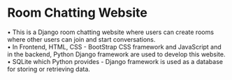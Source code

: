 # Room Chatting Website
• This is a Django room chatting website where users can create rooms where other users can join and start conversations. <br>
• In Frontend, HTML, CSS - BootStrap CSS framework and JavaScript and in the backend, Python Django framework are used to develop this website. <br>
• SQLite which Python provides - Django framework is used as a database for storing or retrieving data.
